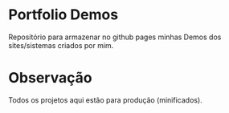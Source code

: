 # Portfolio Demos

Repositório para armazenar no github pages minhas Demos dos sites/sistemas criados por mim.

# Observação

Todos os projetos aqui estão para produção (minificados).
